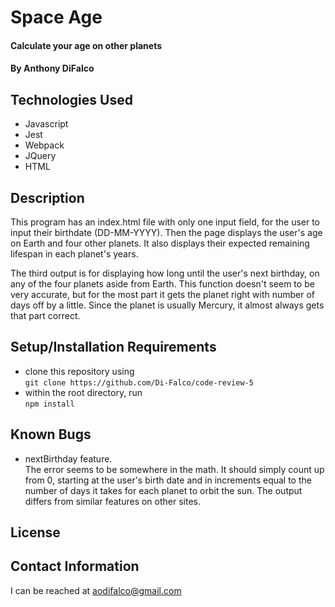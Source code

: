 # Space Age

#### Calculate your age on other planets

#### By Anthony DiFalco

## Technologies Used

* Javascript
* Jest
* Webpack
* JQuery
* HTML

## Description

This program has an index.html file with only one input field, for the user to input their birthdate (DD-MM-YYYY). Then the page displays the user's age on Earth and four other planets. It also displays their expected remaining lifespan in each planet's years.

The third output is for displaying how long until the user's next birthday, on any of the four planets aside from Earth. This function doesn't seem to be very accurate, but for the most part it gets the planet right with number of days off by a little. Since the planet is usually Mercury, it almost always gets that part correct.

## Setup/Installation Requirements

* clone this repository using<br>
```git clone https://github.com/Di-Falco/code-review-5```
* within the root directory, run<br> 
```npm install```

## Known Bugs

* nextBirthday feature.<br>
 The error seems to be somewhere in the math. It should simply count up from 0, starting at the user's birth date and in increments equal to the number of days it takes for each planet to orbit the sun. The output differs from similar features on other sites.

## License

## Contact Information

I can be reached at
aodifalco@gmail.com